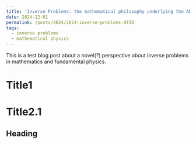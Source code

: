 ```yaml
---
title: 'Inverse Problems: the mathematical philosophy underlying the Abstract Theory of Indirect Observation and Inference'
date: 2024-12-01
permalink: /posts/2024/2024-inverse-problems-ATIO
tags:
  - inverse problems
  - mathematical physics
---
```


This is a test blog post about a novel(?) perspective about inverse problems in mathematics and fundamental physics.

Title1
======

Title2.1
======

Heading
------